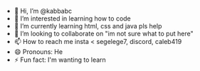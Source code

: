 - 👋 Hi, I’m @kabbabc 
- 👀 I’m interested in learning how to code 
- 🌱 I’m currently learning html, css and java pls help
- 💞️ I’m looking to collaborate on "im not sure what to put here"
- 📫 How to reach me insta < segelege7, discord, caleb419
- 😄 Pronouns: He
- ⚡ Fun fact: I'm wanting to learn

<!---
kabbabc/kabbabc is a ✨ special ✨ repository because its `README.md` (this file) appears on your GitHub profile.
You can click the Preview link to take a look at your changes.
--->
